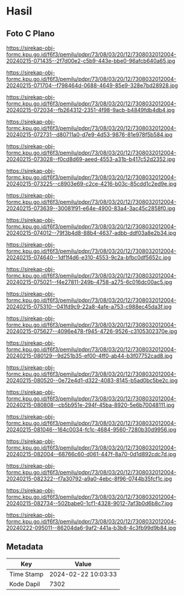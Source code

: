 # Hasil

## Foto C Plano

https://sirekap-obj-formc.kpu.go.id/f6f3/pemilu/pdpr/73/08/03/20/12/7308032012004-20240215-071435--2f7d00e2-c5b9-443e-bbe0-96afcb640a65.jpg

https://sirekap-obj-formc.kpu.go.id/f6f3/pemilu/pdpr/73/08/03/20/12/7308032012004-20240215-071704--f798464d-0688-4649-85e9-328e7bd28928.jpg

https://sirekap-obj-formc.kpu.go.id/f6f3/pemilu/pdpr/73/08/03/20/12/7308032012004-20240215-072034--fb264312-2351-4f98-9acb-b4849fdb4db4.jpg

https://sirekap-obj-formc.kpu.go.id/f6f3/pemilu/pdpr/73/08/03/20/12/7308032012004-20240215-072731--d80711a0-d7e9-4d53-9876-81e978f5b584.jpg

https://sirekap-obj-formc.kpu.go.id/f6f3/pemilu/pdpr/73/08/03/20/12/7308032012004-20240215-073028--f0cd8d69-aeed-4553-a31b-b417c52d2352.jpg

https://sirekap-obj-formc.kpu.go.id/f6f3/pemilu/pdpr/73/08/03/20/12/7308032012004-20240215-073225--c8903e69-c2ce-4216-b03c-85cdd1c2ed9e.jpg

https://sirekap-obj-formc.kpu.go.id/f6f3/pemilu/pdpr/73/08/03/20/12/7308032012004-20240215-073639--30081f91-e64e-4900-83a4-3ac45c2858f0.jpg

https://sirekap-obj-formc.kpu.go.id/f6f3/pemilu/pdpr/73/08/03/20/12/7308032012004-20240215-074012--79f3b4d8-88b4-4637-adbb-ddf03a8e2b34.jpg

https://sirekap-obj-formc.kpu.go.id/f6f3/pemilu/pdpr/73/08/03/20/12/7308032012004-20240215-074640--1df1f4d6-e310-4553-9c2a-bfbc0df5652c.jpg

https://sirekap-obj-formc.kpu.go.id/f6f3/pemilu/pdpr/73/08/03/20/12/7308032012004-20240215-075021--f4e27811-249b-4758-a275-6c016dc00ac5.jpg

https://sirekap-obj-formc.kpu.go.id/f6f3/pemilu/pdpr/73/08/03/20/12/7308032012004-20240215-075310--041fd9c9-22a8-4afe-a753-c988ec45da3f.jpg

https://sirekap-obj-formc.kpu.go.id/f6f3/pemilu/pdpr/73/08/03/20/12/7308032012004-20240215-075627--4096e478-f945-4726-9526-c3105302370e.jpg

https://sirekap-obj-formc.kpu.go.id/f6f3/pemilu/pdpr/73/08/03/20/12/7308032012004-20240215-080129--9d251b35-ef00-4ff0-ab44-b3f07752cad8.jpg

https://sirekap-obj-formc.kpu.go.id/f6f3/pemilu/pdpr/73/08/03/20/12/7308032012004-20240215-080520--0e72e4d1-d322-4083-8145-b5ad0bc5be2c.jpg

https://sirekap-obj-formc.kpu.go.id/f6f3/pemilu/pdpr/73/08/03/20/12/7308032012004-20240215-080808--cb5b951e-294f-45ba-8920-5e6b70048111.jpg

https://sirekap-obj-formc.kpu.go.id/f6f3/pemilu/pdpr/73/08/03/20/12/7308032012004-20240215-081046--164c0034-fc1c-4684-9560-7280b30d9956.jpg

https://sirekap-obj-formc.kpu.go.id/f6f3/pemilu/pdpr/73/08/03/20/12/7308032012004-20240215-082004--68766c60-d061-447f-8a70-0d1d892cdc7d.jpg

https://sirekap-obj-formc.kpu.go.id/f6f3/pemilu/pdpr/73/08/03/20/12/7308032012004-20240215-082322--f7a30792-a9a0-4ebc-8f96-0744b35fcf1c.jpg

https://sirekap-obj-formc.kpu.go.id/f6f3/pemilu/pdpr/73/08/03/20/12/7308032012004-20240215-082734--502babe0-1cf1-4328-9012-7af3b0d6b8c7.jpg

https://sirekap-obj-formc.kpu.go.id/f6f3/pemilu/pdpr/73/08/03/20/12/7308032012004-20240222-095011--86204da6-9af2-441a-b3b8-4c3fb99d9b84.jpg


## Metadata

| Key        | Value               |
| ---------- | ------------------- |
| Time Stamp | 2024-02-22 10:03:33 |
| Kode Dapil | 7302                |



